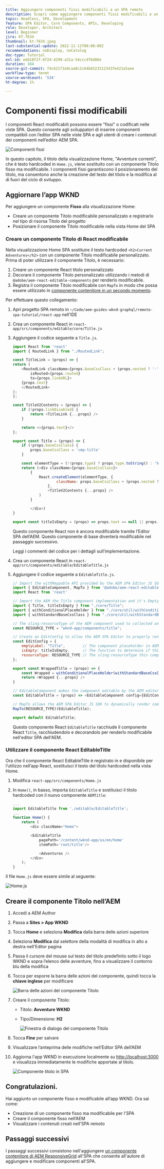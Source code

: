 ```yaml
---
title: Aggiungere componenti fissi modificabili a un SPA remoto
description: Scopri come aggiungere componenti fissi modificabili a un SPA remoto.
topic: Headless, SPA, Development
feature: SPA Editor, Core Components, APIs, Developing
role: Developer, Architect
level: Beginner
jira: KT-7634
thumbnail: kt-7634.jpeg
last-substantial-update: 2022-11-11T00:00:00Z
recommendations: noDisplay, noCatalog
doc-type: Tutorial
exl-id: edd18f2f-6f24-4299-a31a-54ccc4f6d86e
duration: 164
source-git-commit: f4c621f3a9caa8c2c64b8323312343fe421a5aee
workflow-type: tm+mt
source-wordcount: '534'
ht-degree: 1%

---
```


# Componenti fissi modificabili

I componenti React modificabili possono essere &quot;fissi&quot; o codificati nelle viste SPA. Questo consente agli sviluppatori di inserire componenti compatibili con l’editor SPA nelle viste SPA e agli utenti di creare i contenuti dei componenti nell’editor AEM SPA.

![Componenti fissi](./assets/spa-fixed-component/intro.png)

In questo capitolo, il titolo della visualizzazione Home, &quot;Avventure correnti&quot;, che è testo hardcoded in `Home.js`, viene sostituito con un componente Titolo fisso ma modificabile. I componenti fissi garantiscono il posizionamento del titolo, ma consentono anche la creazione del testo del titolo e la modifica al di fuori del ciclo di sviluppo.

## Aggiornare l’app WKND

Per aggiungere un componente __Fisso__ alla visualizzazione Home:

+ Creare un componente Titolo modificabile personalizzato e registrarlo nel tipo di risorsa Titolo del progetto
+ Posizionare il componente Titolo modificabile nella vista Home del SPA

### Creare un componente Titolo di React modificabile

Nella visualizzazione Home SPA sostituire il testo hardcoded `<h2>Current Adventures</h2>` con un componente Titolo modificabile personalizzato. Prima di poter utilizzare il componente Titolo, è necessario:

1. Creare un componente React titolo personalizzato
1. Decorare il componente Titolo personalizzato utilizzando i metodi di `@adobe/aem-react-editable-components` per renderlo modificabile.
1. Registra il componente Titolo modificabile con `MapTo` in modo che possa essere utilizzato in [componente contenitore in un secondo momento](./spa-container-component.md).

Per effettuare questo collegamento:

1. Apri progetto SPA remoto in `~/Code/aem-guides-wknd-graphql/remote-spa-tutorial/react-app` nell&#39;IDE
1. Crea un componente React in `react-app/src/components/editable/core/Title.js`
1. Aggiungere il codice seguente a `Title.js`.

   ```javascript
   import React from 'react'
   import { RoutedLink } from "./RoutedLink";
   
   const TitleLink = (props) => {
   return (
       <RoutedLink className={props.baseCssClass + (props.nested ? '-' : '__') + 'link'} 
           isRouted={props.routed} 
           to={props.linkURL}>
       {props.text}
       </RoutedLink>
   );
   };
   
   const TitleV2Contents = (props) => {
       if (!props.linkDisabled) {
           return <TitleLink {...props} />
       }
   
       return <>{props.text}</>
   };
   
   export const Title = (props) => {
       if (!props.baseCssClass) {
           props.baseCssClass = 'cmp-title'
       }
   
       const elementType = (!!props.type) ? props.type.toString() : 'h3';
       return (<div className={props.baseCssClass}>
           {
               React.createElement(elementType, {
                       className: props.baseCssClass + (props.nested ? '-' : '__') + 'text',
                   },
                   <TitleV2Contents {...props} />
               )
           }
   
           </div>)
   }
   
   export const titleIsEmpty = (props) => props.text == null || props.text.trim().length === 0
   ```

   Questo componente React non è ancora modificabile tramite l’Editor SPA dell’AEM. Questo componente di base diventerà modificabile nel passaggio successivo.

   Leggi i commenti del codice per i dettagli sull’implementazione.

1. Crea un componente React in `react-app/src/components/editable/EditableTitle.js`
1. Aggiungere il codice seguente a `EditableTitle.js`.

   ```javascript
   // Import the withMappable API provided bu the AEM SPA Editor JS SDK
   import { EditableComponent, MapTo } from '@adobe/aem-react-editable-components';
   import React from 'react'
   
   // Import the AEM the Title component implementation and it's Empty Function
   import { Title, titleIsEmpty } from "./core/Title";
   import { withConditionalPlaceHolder } from "./core/util/withConditionalPlaceholder";
   import { withStandardBaseCssClass } from "./core/util/withStandardBaseCssClass";
   
   // The sling:resourceType of the AEM component used to collected and serialize the data this React component displays
   const RESOURCE_TYPE = "wknd-app/components/title";
   
   // Create an EditConfig to allow the AEM SPA Editor to properly render the component in the Editor's context
   const EditConfig = {
       emptyLabel: "Title",        // The component placeholder in AEM SPA Editor
       isEmpty: titleIsEmpty,      // The function to determine if this component has been authored
       resourceType: RESOURCE_TYPE // The sling:resourceType this component is mapped to
   };
   
   export const WrappedTitle = (props) => {
       const Wrapped = withConditionalPlaceHolder(withStandardBaseCssClass(Title, "cmp-title"), titleIsEmpty, "TitleV2")
       return <Wrapped {...props} />
   }
   
   // EditableComponent makes the component editable by the AEM editor, either rendered statically or in a container
   const EditableTitle = (props) => <EditableComponent config={EditConfig} {...props}><WrappedTitle /></EditableComponent>
   
   // MapTo allows the AEM SPA Editor JS SDK to dynamically render components added to SPA Editor Containers
   MapTo(RESOURCE_TYPE)(EditableTitle);
   
   export default EditableTitle;
   ```

   Questo componente React `EditableTitle` racchiude il componente React `Title`, racchiudendolo e decorandolo per renderlo modificabile nell&#39;editor SPA dell&#39;AEM.

### Utilizzare il componente React EditableTitle

Ora che il componente React EditableTitle è registrato in e disponibile per l’utilizzo nell’app React, sostituisci il testo del titolo hardcoded nella vista Home.

1. Modifica `react-app/src/components/Home.js`
1. In `Home()`, in basso, importa `EditableTitle` e sostituisci il titolo hardcoded con il nuovo componente `AEMTitle`:

   ```javascript
   ...
   import EditableTitle from './editable/EditableTitle';
   ...
   function Home() {
       return (
           <div className="Home">
   
           <EditableTitle
               pagePath='/content/wknd-app/us/en/home'
               itemPath='root/title'/>
   
               <Adventures />
           </div>
       );
   }
   ```

Il file `Home.js` deve essere simile al seguente:

![Home.js](./assets/spa-fixed-component/home-js-update.png)

## Creare il componente Titolo nell’AEM

1. Accedi a AEM Author
1. Passa a __Sites > App WKND__
1. Tocca __Home__ e seleziona __Modifica__ dalla barra delle azioni superiore
1. Seleziona __Modifica__ dal selettore della modalità di modifica in alto a destra nell&#39;Editor pagina
1. Passa il cursore del mouse sul testo del titolo predefinito sotto il logo WKND e sopra l’elenco delle avventure, fino a visualizzare il contorno blu della modifica
1. Tocca per esporre la barra delle azioni del componente, quindi tocca la __chiave inglese__ per modificare

   ![Barra delle azioni del componente Titolo](./assets/spa-fixed-component/title-action-bar.png)

1. Creare il componente Titolo:
   + Titolo: __Avventure WKND__
   + Tipo/Dimensione: __H2__

     ![Finestra di dialogo del componente Titolo](./assets/spa-fixed-component/title-dialog.png)

1. Tocca __Fine__ per salvare
1. Visualizzare l’anteprima delle modifiche nell’Editor SPA dell’AEM
1. Aggiorna l&#39;app WKND in esecuzione localmente su [http://localhost:3000](http://localhost:3000) e visualizza immediatamente le modifiche apportate al titolo.

   ![Componente titolo in SPA](./assets/spa-fixed-component/title-final.png)

## Congratulazioni.

Hai aggiunto un componente fisso e modificabile all’app WKND. Ora sai come:

+ Creazione di un componente fisso ma modificabile per l&#39;SPA
+ Creare il componente fisso nell’AEM
+ Visualizzare i contenuti creati nell’SPA remoto

## Passaggi successivi

I passaggi successivi consistono nell&#39;aggiungere [un componente contenitore di AEM ResponsiveGrid](./spa-container-component.md) all&#39;SPA che consente all&#39;autore di aggiungere e modificare componenti all&#39;SPA.
